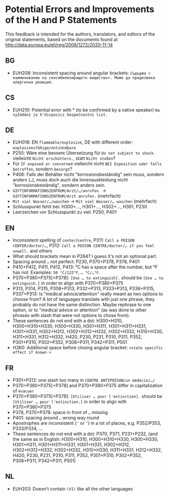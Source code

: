 # Potential Errors and Improvements of the H and P Statements

This feedback is intended for the authors, translators, and editors of the original statements, based on the documents found at <http://data.europa.eu/eli/reg/2008/1272/2020-11-14>


## BG

- EUH208: Inconsistent spacing around angular brackets:
  `Съдържа < наименование на сенсибилизиращото вещество>. Може да предизвика алергична реакция.`


## CS

- EUH210: Potential error with ° (to be confirmed by a native speaker)
  `Na vyžádání je k°dispozici bezpečnostní list.`


## DE

- EUH018: EN `flammable/explosive`, DE with different order: `explosionsfähige/entzündbare`
- P250: Wäre eine bessere Übersetzung für `Do not subject to shock.` vielleicht `Nicht erschüttern.`, statt `Nicht stoßen`?
- Für `IF exposed or concerned` vielleicht nicht `BEI Exposition oder falls betroffen`, sondern `besorgt`?
- P406: Falls der Behälter nicht "korrosionsbeständig" sein muss, sondern anders (`…`), muss doch auch die Innenauskleidung nicht "korrosionsbeständig", sondern anders sein.
- `GIFTINFORMATIONSZENTRUM/Arzt/…/anrufen.` → `GIFTINFORMATIONSZENTRUM/Arzt anrufen.` (mehrfach)
- `Mit viel Wasser/…/waschen` → `Mit viel Wasser/… waschen` (mehrfach)
- Schlusspunkt fehlt bei: H300+..., H301+..., H302+..., H361, P230
- Leerzeichen vor Schlusspunkt zu viel: P250, P401


## EN

- Inconsistent spelling of `center`/`centre`, P311: `Call a POISON CENTER/doctor/…`, P312: `Call a POISON CENTRE/doctor/… if you feel unwell.` and others
- What should brackets mean in P284? I guess it's not an optional part.
- Spacing around `…` not perfect: P230, P370+P378, P378, P401
- P410+P412, P411, P412, P413: °C has a space after the number, but °F has not. Examples: `50 °C/122°F`, `… °C/…°F`.
- P370+P380+P375[+P378]: `[Use … to extinguish].` should be `[Use … to extinguish.]` in order to align with P370+P380+P375
- P313, P314, P315, P308+P313, P332+P313, P333+P313, P336+P315, P337+P313: Is "medical advice/attention" really meant as two options to choose from? A lot of languages translate with just one phrase, they probably do not have the same distinction. Maybe rephrase to one option, or to "medical advice or attention" (as was done to other phrases with slash that were not options to chose from).
- These sentences do not end with a dot: H300+H310, H300+H310+H330, H300+H330, H301+H311, H301+H311+H331, H301+H331, H302+H312, H302+H312+H332, H302+H332, H310+H330, H311+H331, H312+H332, H420, P230, P231, P310, P311, P352, P301+P310, P302+P352, P308+P311, P342+P311, P501
- H360: Additional space before closing angular bracket: `<state specific effect if known >`


## FR

- P301+P312: one slash too many in `CENTRE ANTIPOISON/un médecin/…/`
- P370+P380+P375[+P378] and P370+P380+P375 differ in capitalization of `évacuer`
- P370+P380+P375[+P378]: `[Utiliser … pour l'extinction].` should be `[Utiliser … pour l'extinction.]` in order to align with P370+P380+P375
- P378, P370+P378: space in front of `…` missing
- P401: spacing around `…` wrong way round
- Apostrophes are inconsistent (`'` or `’`) in a lot of places, e.g. P352/P353, P333/P334, ...
- These sentences do not end with a dot: P370, P371, P231+P232, (and the same as in English: H300+H310, H300+H310+H330, H300+H330, H301+H311, H301+H311+H331, H301+H331, H302+H312, H302+H312+H332, H302+H332, H310+H330, H311+H331, H312+H332, H420, P230, P231, P310, P311, P352, P301+P310, P302+P352, P308+P311, P342+P311, P501)


## NL

- EUH203: Doesn't contain `(VI)` like all the other languages